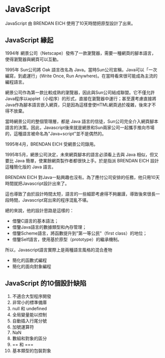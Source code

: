 # JavaScript
JavaScript 由 BRENDAN EICH 使用了10天時間把原型設計了出來。

## JavaScript 緣起
1994年 網景公司（Netscape）發佈了一款瀏覽器，需要一種網頁的腳本語言，使得瀏覽器與網頁可以互動。

1995年 Sun公司將 Oak 語言改名為 Java。當時Sun公司宣稱，Java可以「一次編寫，到處運行」(Write Once, Run Anywhere)。在當時看來很可能成為主流的編程語言。

網景公司作為第一款比較成熟的瀏覽器，因此與Sun公司結成聯盟。它不僅允許Java程序以applet（小程序）的形式，直接在瀏覽器中運行；甚至還考慮直接將Java作為腳本語言嵌入網頁，只是因為這樣會使HTML網頁過於複雜，後來才不得不放棄。

當時網景公司的整個管理層，都是 Java 語言的信徒，Sun公司完全介入網頁腳本語言的決策。因此，Javascript後來就是網景和Sun兩家公司一起攜手推向市場的，這種語言被命名為"Java+script"並不是偶然的。

1995年4月，BRENDAN EICH 受網景公司錄用。

1995年5月，網景公司決定，未來網頁腳本的語言必須看上去與 Java 相似，但又要比 Java 簡單，使業餘網頁製作者都很快上手。於是指派 BRENDAN EICH 設計這種簡化版的 Java 語言。

BRENDAN EICH 對Java一點興趣也沒有。為了應付公司安排的任務，他只用10天時間就把Javascript設計出來了。

這也導致了由於設計時間太短，語言的一些細節考慮得不夠嚴謹，導致後來很長一段時間，Javascript寫出來的程序混亂不堪。

總的來說，他的設計思路是這樣的：
- 借鑒C語言的基本語法；
- 借鑒Java語言的數據類型和內存管理；
- 借鑒Scheme語言，將函數提升到"第一等公民"（first class）的地位；
- 借鑒Self語言，使用基於原型（prototype）的繼承機制。

所以，Javascript語言實際上是兩種語言風格的混合產物
- 簡化的函數式編程
- 簡化的面向對象編程

## JavaScript 的10個設計缺陷
1. 不適合大型程序開發
2. 非常小的標準備庫
3. null 和 undefined
4. 全局變量能以控制
5. 自動插入行尾分號
6. 加號運算符
7. NaN
8. 數組和對象的區分
9. == 和 ===
10. 基本類型的包裝對象